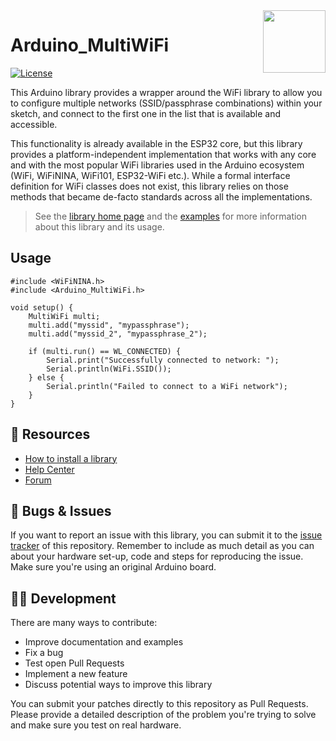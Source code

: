 <img src="https://content.arduino.cc/website/Arduino_logo_teal.svg" height="100" align="right" />

# Arduino_MultiWiFi

[![License](https://img.shields.io/github/license/arduino-libraries/Arduino_MultiWiFi)](https://support.arduino.cc/hc/en-us/articles/360018434279-I-have-used-Arduino-for-my-project-do-I-need-to-release-my-source-code-)

This Arduino library provides a wrapper around the WiFi library to allow you to configure multiple networks (SSID/passphrase combinations) within your sketch, and connect to the first one in the list that is available and accessible.

This functionality is already available in the ESP32 core, but this library provides a platform-independent implementation that works with any core and with the most popular WiFi libraries used in the Arduino ecosystem (WiFi, WiFiNINA, WiFi101, ESP32-WiFi etc.). While a formal interface definition for WiFi classes does not exist, this library relies on those methods that became de-facto standards across all the implementations.

> See the [library home page](https://www.arduino.cc/reference/en/libraries/arduino_multiwifi/) and the [examples](examples/) for more information about this library and its usage.

## Usage

```arduino
#include <WiFiNINA.h>
#include <Arduino_MultiWiFi.h>

void setup() {
    MultiWiFi multi;
    multi.add("myssid", "mypassphrase");
    multi.add("myssid_2", "mypassphrase_2");

    if (multi.run() == WL_CONNECTED) {
        Serial.print("Successfully connected to network: ");
        Serial.println(WiFi.SSID());
    } else {
        Serial.println("Failed to connect to a WiFi network");
    }
}
```

## 🔎 Resources

* [How to install a library](https://www.arduino.cc/en/guide/libraries)
* [Help Center](https://support.arduino.cc/)
* [Forum](https://forum.arduino.cc)

## 🐛 Bugs & Issues

If you want to report an issue with this library, you can submit it to the [issue tracker](issues) of this repository. Remember to include as much detail as you can about your hardware set-up, code and steps for reproducing the issue. Make sure you're using an original Arduino board.

## 👨‍💻 Development

There are many ways to contribute:

* Improve documentation and examples
* Fix a bug
* Test open Pull Requests
* Implement a new feature
* Discuss potential ways to improve this library

You can submit your patches directly to this repository as Pull Requests. Please provide a detailed description of the problem you're trying to solve and make sure you test on real hardware.
